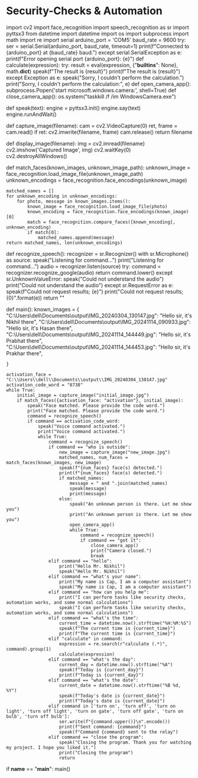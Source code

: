 # Security-Checks & Automation
import cv2
import face_recognition
import speech_recognition as sr
import pyttsx3
from datetime import datetime
import os
import subprocess
import math
import re
import serial
arduino_port = 'COM5'
baud_rate = 9600
try:
    ser = serial.Serial(arduino_port, baud_rate, timeout=1)
    print(f"Connected to {arduino_port} at {baud_rate} baud.")
except serial.SerialException as e:
    print(f"Error opening serial port {arduino_port}: {e}")
def calculate(expression):
    try:
        result = eval(expression, {"__builtins__": None}, math.__dict__)
        speak(f"The result is {result}")
        print(f"The result is {result}")
    except Exception as e:
        speak("Sorry, I couldn't perform the calculation.")
        print("Sorry, I couldn't perform the calculation:", e)
def open_camera_app(): 
    subprocess.Popen('start microsoft.windows.camera:', shell=True) 
def close_camera_app(): 
    os.system("taskkill /f /im WindowsCamera.exe")

def speak(text):
    engine = pyttsx3.init()
    engine.say(text)
    engine.runAndWait()

def capture_image(filename):
    cam = cv2.VideoCapture(0)
    ret, frame = cam.read()
    if ret:
        cv2.imwrite(filename, frame)
    cam.release()
    return filename

def display_image(filename):
    img = cv2.imread(filename)
    cv2.imshow('Captured Image', img)
    cv2.waitKey(0)
    cv2.destroyAllWindows()

def match_faces(known_images, unknown_image_path):
    unknown_image = face_recognition.load_image_file(unknown_image_path)
    unknown_encodings = face_recognition.face_encodings(unknown_image)

    matched_names = []
    for unknown_encoding in unknown_encodings:
        for photo, message in known_images.items():
            known_image = face_recognition.load_image_file(photo)
            known_encoding = face_recognition.face_encodings(known_image)[0]
            match = face_recognition.compare_faces([known_encoding], unknown_encoding)
            if match[0]:
                matched_names.append(message)
    return matched_names, len(unknown_encodings)

def recognize_speech():
    recognizer = sr.Recognizer()
    with sr.Microphone() as source:
        speak("Listening for command...")
        print("Listening for command...")
        audio = recognizer.listen(source)
    try:
        command = recognizer.recognize_google(audio)
        return command.lower()
    except sr.UnknownValueError:
        speak("Could not understand the audio")
        print("Could not understand the audio")
    except sr.RequestError as e:
        speak(f"Could not request results; {e}")
        print("Could not request results; {0}".format(e))
    return ""

def main():
    known_images = {
        "C:\\Users\\dell\\Documents\\output\\IMG_20240304_130147.jpg": "Hello sir, it's Nikhil there",
        "C:\\Users\\dell\\Documents\\output\\IMG_20241114_090933.jpg": "Hello sir, it's Hasan there",
        "C:\\Users\\dell\\Documents\\output\\IMG_20241114_144449.jpg": "Hello sir, it's Prabhat there",
        "C:\\Users\\dell\\Documents\\output\\IMG_20241114_144453.jpg": "Hello sir, it's Prakhar there",

    }

    activation_face = "C:\\Users\\dell\\Documents\\output\\IMG_20240304_130147.jpg"
    activation_code_word = "8738"
    while True:
        initial_image = capture_image("initial_image.jpg")
        if match_faces({activation_face: "activation"}, initial_image):
            speak("Face matched. Please provide the code word.")
            print("Face matched. Please provide the code word.")
            command = recognize_speech()
            if command == activation_code_word:
                speak("Voice command activated.")
                print("Voice command activated.")
                while True:
                    command = recognize_speech()
                    if command == "who is outside":
                        new_image = capture_image("new_image.jpg")
                        matched_names, num_faces = match_faces(known_images, new_image)
                        speak(f"{num_faces} face(s) detected.")
                        print(f"{num_faces} face(s) detected.")
                        if matched_names:
                            message = " and ".join(matched_names)
                            speak(message)
                            print(message)
                        else:
                            speak("An unknown person is there. Let me show you")
                            print("An unknown person is there. Let me show you")
                            open_camera_app()  
                            while True: 
                                command = recognize_speech() 
                                if command == "got it": 
                                    close_camera_app() 
                                    print("Camera closed.") 
                                    break
                    elif command == "hello":
                        print("Hello Mr. Nikhil")
                        speak("Hello Mr. Nikhil")
                    elif command == "what's your name":
                        print("My name is Cap, I am a computer assistant")
                        speak("My name is Cap, I am a computer assistant")
                    elif command == "how can you help me":
                        print("I can perform tasks like security checks, automation works, and some normal calculations")
                        speak("I can perform tasks like security checks, automation works, and some normal calculations")
                    elif command == "what's the time":
                        current_time = datetime.now().strftime("%H:%M:%S")
                        speak(f"The current time is {current_time}")
                        print(f"The current time is {current_time}")
                    elif "calculate" in command:
                        expression = re.search(r"calculate (.*)", command).group(1)
                        calculate(expression)
                    elif command == "what's the day": 
                        current_day = datetime.now().strftime("%A") 
                        speak(f"Today is {current_day}") 
                        print(f"Today is {current_day}") 
                    elif command == "what's the date": 
                        current_date = datetime.now().strftime("%B %d, %Y") 
                        speak(f"Today's date is {current_date}") 
                        print(f"Today's date is {current_date}")
                    elif command in ['turn on', 'turn off', 'turn on light', 'turn off light', 'turn on gate', 'turn off gate', 'turn on bulb', 'turn off bulb']: 
                        ser.write(f"{command.upper()}\n".encode()) 
                        print(f"Sent command: {command}") 
                        speak(f"Command {command} sent to the relay")
                    elif command == "close the program":
                        speak("Closing the program. Thank you for watching my project. I hope you liked it.")
                        print("Closing the program")
                        return
if __name__ == "__main__":
    main()
